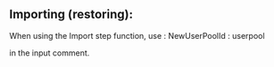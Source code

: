 ## Importing (restoring):

When using the Import step function, use : NewUserPoolId : userpool

in the input comment.
